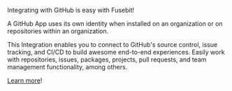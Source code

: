 Integrating with GitHub is easy with Fusebit!

A GitHub App uses its own identity when installed on an organization or on repositories within an organization.

This Integration enables you to connect to GitHub's source control, issue tracking, and CI/CD to build awesome end-to-end experiences. Easily work with repositories, issues, packages, projects, pull requests, and team management functionality, among others.

[Learn more](https://developer.fusebit.io/docs/github)!

